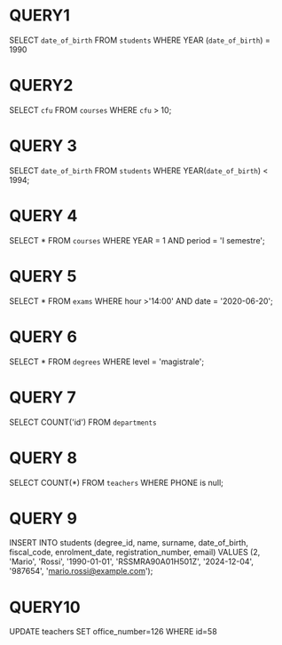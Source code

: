 # QUERY1

SELECT `date_of_birth`
FROM `students`
WHERE YEAR (`date_of_birth`) = 1990


# QUERY2

SELECT `cfu`
FROM `courses`
WHERE `cfu` > 10;

# QUERY 3

SELECT `date_of_birth`
FROM `students`
WHERE YEAR(`date_of_birth`) < 1994;

# QUERY 4

SELECT *
FROM `courses`
WHERE YEAR = 1
AND period = 'I semestre';

# QUERY 5

SELECT *
FROM `exams`
WHERE hour >'14:00'
AND date = '2020-06-20';

# QUERY 6 

SELECT *
FROM `degrees`
WHERE level = 'magistrale';

# QUERY 7 

SELECT COUNT('id')
FROM `departments`

# QUERY 8 


SELECT COUNT(*)
FROM `teachers`
WHERE PHONE is null;

# QUERY 9 

INSERT INTO students (degree_id, name, surname, date_of_birth, fiscal_code, enrolment_date, registration_number, email)
VALUES (2, 'Mario', 'Rossi', '1990-01-01', 'RSSMRA90A01H501Z', '2024-12-04', '987654', 'mario.rossi@example.com');

# QUERY10

UPDATE teachers SET office_number=126 WHERE id=58



